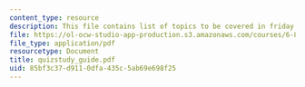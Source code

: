 ```yaml
---
content_type: resource
description: This file contains list of topics to be covered in friday's quiz.
file: https://ol-ocw-studio-app-production.s3.amazonaws.com/courses/6-884-complex-digital-systems-spring-2005/85bf3c37d9110dfa435c5ab69e698f25_quizstudy_guide.pdf
file_type: application/pdf
resourcetype: Document
title: quizstudy_guide.pdf
uid: 85bf3c37-d911-0dfa-435c-5ab69e698f25
---
```

